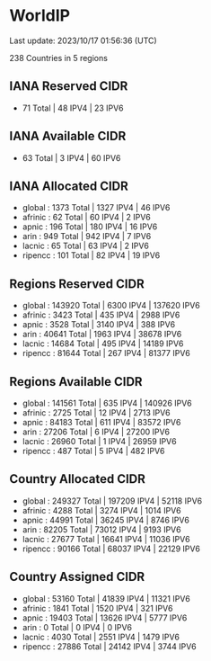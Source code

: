# WorldIP

Last update: 2023/10/17 01:56:36 (UTC)

238 Countries in 5 regions

## IANA Reserved CIDR

- 71 Total | 48 IPV4 | 23 IPV6

## IANA Available CIDR

- 63 Total | 3 IPV4 | 60 IPV6

## IANA Allocated CIDR

- global : 1373 Total | 1327 IPV4 | 46 IPV6
- afrinic : 62 Total | 60 IPV4 | 2 IPV6
- apnic : 196 Total | 180 IPV4 | 16 IPV6
- arin : 949 Total | 942 IPV4 | 7 IPV6
- lacnic : 65 Total | 63 IPV4 | 2 IPV6
- ripencc : 101 Total | 82 IPV4 | 19 IPV6

## Regions Reserved CIDR

- global : 143920 Total | 6300 IPV4 | 137620 IPV6
- afrinic : 3423 Total | 435 IPV4 | 2988 IPV6
- apnic : 3528 Total | 3140 IPV4 | 388 IPV6
- arin : 40641 Total | 1963 IPV4 | 38678 IPV6
- lacnic : 14684 Total | 495 IPV4 | 14189 IPV6
- ripencc : 81644 Total | 267 IPV4 | 81377 IPV6

## Regions Available CIDR

- global : 141561 Total | 635 IPV4 | 140926 IPV6
- afrinic : 2725 Total | 12 IPV4 | 2713 IPV6
- apnic : 84183 Total | 611 IPV4 | 83572 IPV6
- arin : 27206 Total | 6 IPV4 | 27200 IPV6
- lacnic : 26960 Total | 1 IPV4 | 26959 IPV6
- ripencc : 487 Total | 5 IPV4 | 482 IPV6

## Country Allocated CIDR

- global : 249327 Total | 197209 IPV4 | 52118 IPV6
- afrinic : 4288 Total | 3274 IPV4 | 1014 IPV6
- apnic : 44991 Total | 36245 IPV4 | 8746 IPV6
- arin : 82205 Total | 73012 IPV4 | 9193 IPV6
- lacnic : 27677 Total | 16641 IPV4 | 11036 IPV6
- ripencc : 90166 Total | 68037 IPV4 | 22129 IPV6

## Country Assigned CIDR

- global : 53160 Total | 41839 IPV4 | 11321 IPV6
- afrinic : 1841 Total | 1520 IPV4 | 321 IPV6
- apnic : 19403 Total | 13626 IPV4 | 5777 IPV6
- arin : 0 Total | 0 IPV4 | 0 IPV6
- lacnic : 4030 Total | 2551 IPV4 | 1479 IPV6
- ripencc : 27886 Total | 24142 IPV4 | 3744 IPV6
